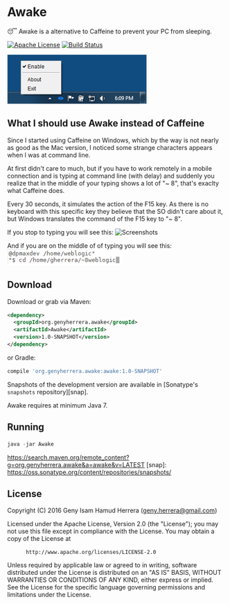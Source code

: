 # Awake #

:sleeping: Awake is a alternative to Caffeine to prevent your PC from sleeping.

[![Apache License](http://img.shields.io/badge/license-ASL-blue.svg)](https://github.com/genyherrera/awake/blob/master/LICENSE)
[![Build Status](https://travis-ci.org/genyherrera/awake.svg)](https://travis-ci.org/genyherrera/awake)

![Screenshots](scr1.png)

## What I should use Awake instead of Caffeine ##

Since I started using Caffeine on Windows, which by the way is not nearly as good as the Mac version, I noticed some strange characters appears when I was at command line.

At first didn't care to much, but if you have to work remotely in a mobile connection and is typing at command line (with delay) and suddenly you realize that in the middle of your typing shows a lot of "~ 8", that's exaclty what Caffeine does.

Every 30 seconds, it simulates the action of the F15 key. As there is no keyboard with this specific key they believe that the SO didn't care about it, but Windows translates the command of the F15 key to "~ 8".

If you stop to typing you will see this:
![Screenshots](scr2.png)

And if you are on the middle of of typing you will see this: 
![Screenshots](scr3.png)

## Download ##

Download or grab via Maven:
```xml
<dependency>
  <groupId>org.genyherrera.awake</groupId>
  <artifactId>Awake</artifactId>
  <version>1.0-SNAPSHOT</version>
</dependency>
```
or Gradle:
```groovy
compile 'org.genyherrera.awake:awake:1.0-SNAPSHOT'
```

Snapshots of the development version are available in [Sonatype's `snapshots` repository][snap].

Awake requires at minimum Java 7.


## Running ##

```java
java -jar Awake
```

https://search.maven.org/remote_content?g=org.genyherrera.awake&a=awake&v=LATEST
[snap]: https://oss.sonatype.org/content/repositories/snapshots/
 
## License ##

  Copyright (C) 2016 Geny Isam Hamud Herrera (geny.herrera@gmail.com)
 
  Licensed under the Apache License, Version 2.0 (the "License");
  you may not use this file except in compliance with the License.
  You may obtain a copy of the License at
 
          http://www.apache.org/licenses/LICENSE-2.0
 
  Unless required by applicable law or agreed to in writing, software
  distributed under the License is distributed on an "AS IS" BASIS,
  WITHOUT WARRANTIES OR CONDITIONS OF ANY KIND, either express or implied.
  See the License for the specific language governing permissions and
  limitations under the License.
  
